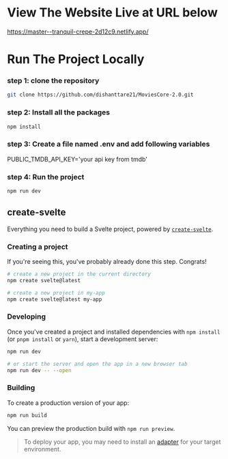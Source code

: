 # View The Website Live at URL below 

https://master--tranquil-crepe-2d12c9.netlify.app/

# Run The Project Locally

### step 1: clone the repository
```bash
git clone https://github.com/dishanttare21/MoviesCore-2.0.git
```

### step 2: Install all the packages
```bash
npm install
```

### step 3: Create a file named .env and add following variables
PUBLIC_TMDB_API_KEY='your api key from tmdb'

### step 4: Run the project
```bash
npm run dev
```

## create-svelte

Everything you need to build a Svelte project, powered by [`create-svelte`](https://github.com/sveltejs/kit/tree/master/packages/create-svelte).

### Creating a project

If you're seeing this, you've probably already done this step. Congrats!

```bash
# create a new project in the current directory
npm create svelte@latest

# create a new project in my-app
npm create svelte@latest my-app
```

### Developing

Once you've created a project and installed dependencies with `npm install` (or `pnpm install` or `yarn`), start a development server:

```bash
npm run dev

# or start the server and open the app in a new browser tab
npm run dev -- --open
```

### Building

To create a production version of your app:

```bash
npm run build
```

You can preview the production build with `npm run preview`.

> To deploy your app, you may need to install an [adapter](https://kit.svelte.dev/docs/adapters) for your target environment.
